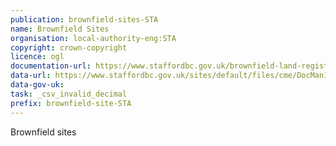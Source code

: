```yaml
---
publication: brownfield-sites-STA
name: Brownfield Sites
organisation: local-authority-eng:STA
copyright: crown-copyright
licence: ogl
documentation-url: https://www.staffordbc.gov.uk/brownfield-land-register
data-url: https://www.staffordbc.gov.uk/sites/default/files/cme/DocMan1/Planning%20Policy/Brownfield%20Land%20Register/Brownfield-Land-Register.csv
data-gov-uk: 
task: _csv_invalid_decimal
prefix: brownfield-site-STA
---
```


Brownfield sites

